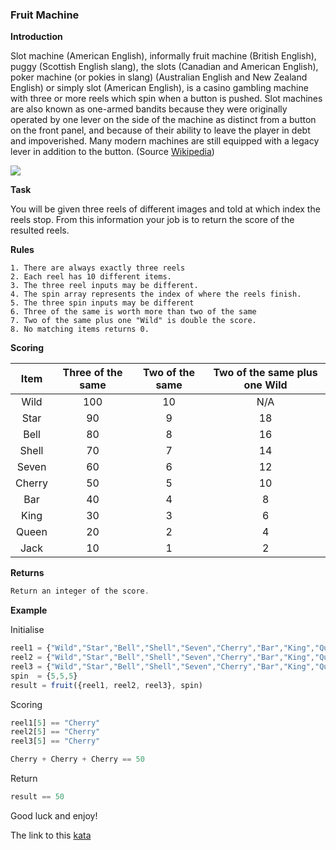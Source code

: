 ### Fruit Machine

**Introduction**  

Slot machine (American English), informally fruit machine (British English), puggy (Scottish English slang), the slots (Canadian and American English), poker machine (or pokies in slang) (Australian English and New Zealand English) or simply slot (American English), is a casino gambling machine with three or more reels which spin when a button is pushed. Slot machines are also known as one-armed bandits because they were originally operated by one lever on the side of the machine as distinct from a button on the front panel, and because of their ability to leave the player in debt and impoverished. Many modern machines are still equipped with a legacy lever in addition to the button. (Source [Wikipedia](https://en.wikipedia.org/wiki/Slot_machine))

![](https://raw.githubusercontent.com/adrianeyre/codewars/master/Ruby/Authored/fruit.jpg)

**Task**

You will be given three reels of different images and told at which index the reels stop. From this information your job is to return the score of the resulted reels.

**Rules**
```
1. There are always exactly three reels  
2. Each reel has 10 different items.  
3. The three reel inputs may be different.  
4. The spin array represents the index of where the reels finish.  
5. The three spin inputs may be different  
6. Three of the same is worth more than two of the same  
7. Two of the same plus one "Wild" is double the score.  
8. No matching items returns 0.  
```

**Scoring**

Item |Three of the same | Two of the same | Two of the same plus one Wild 
:---:|:----------------:|:---------------:|:-----------------------------:|
Wild | 100 | 10 | N/A 
Star | 90  | 9  | 18
Bell | 80  | 8  | 16
Shell | 70 | 7 | 14
Seven | 60 | 6 | 12
Cherry | 50 | 5 | 10
Bar | 40 | 4 | 8
King | 30 | 3 | 6
Queen | 20 | 2 | 4
Jack | 10 | 1 | 2

**Returns**
```java
Return an integer of the score.
```
**Example**

Initialise
```javascript
reel1 = {"Wild","Star","Bell","Shell","Seven","Cherry","Bar","King","Queen","Jack"}
reel2 = {"Wild","Star","Bell","Shell","Seven","Cherry","Bar","King","Queen","Jack"}
reel3 = {"Wild","Star","Bell","Shell","Seven","Cherry","Bar","King","Queen","Jack"}
spin  = {5,5,5}
result = fruit({reel1, reel2, reel3}, spin)
```
Scoring
```javascript
reel1[5] == "Cherry"
reel2[5] == "Cherry"
reel3[5] == "Cherry"

Cherry + Cherry + Cherry == 50
```
Return
```javascript
result == 50
```
Good luck and enjoy!  

The link to this [kata](https://www.codewars.com/kata/fruit-machine/javascript)
